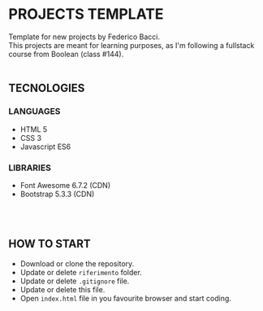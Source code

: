 # PROJECTS TEMPLATE
Template for new projects by Federico Bacci.
<br />
This projects are meant for learning purposes, as I'm following a fullstack course from Boolean (class #144).
<br />
<br />

## TECNOLOGIES

### LANGUAGES
- HTML 5
- CSS 3
- Javascript ES6

### LIBRARIES
- Font Awesome 6.7.2 (CDN)
- Bootstrap 5.3.3 (CDN)
<br />
<br />

## HOW TO START
- Download or clone the repository.
- Update or delete `riferimento` folder.
- Update or delete `.gitignore` file.
- Update or delete this file.
- Open `index.html` file in you favourite browser and start coding.